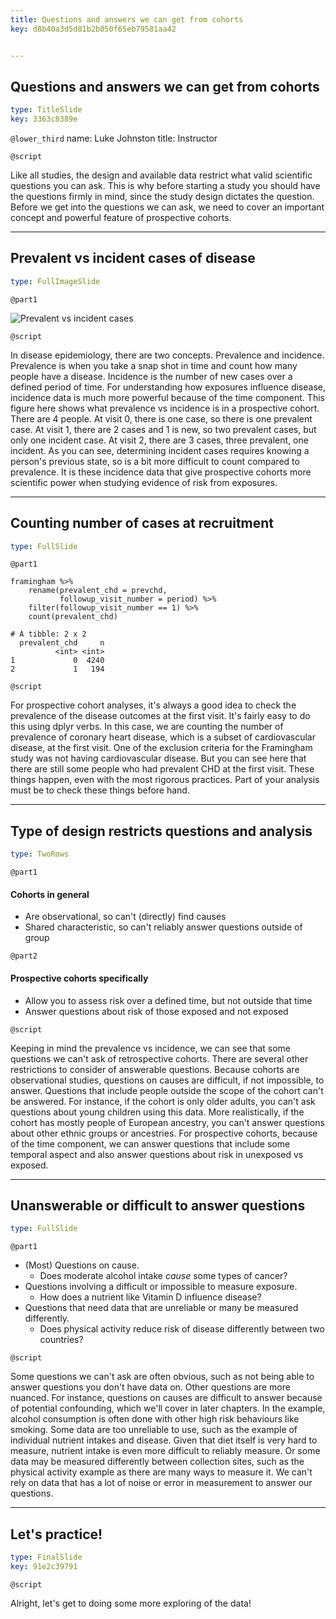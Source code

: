 ```yaml
---
title: Questions and answers we can get from cohorts
key: d8b40a3d5d81b2b050f65eb79581aa42


---
```

## Questions and answers we can get from cohorts

```yaml
type: TitleSlide
key: 3363c8389e
```

`@lower_third`
name: Luke Johnston
title: Instructor

`@script`

Like all studies, the design and available data restrict what valid scientific questions you can ask. This is why before starting a study you should have the questions firmly in mind, since the study design dictates the question. Before we get into the questions we can ask, we need to cover an important concept and powerful feature of prospective cohorts.

---
## Prevalent vs incident cases of disease

```yaml
type: FullImageSlide
```

`@part1`

![Prevalent vs incident cases](http://s3.amazonaws.com/assets.datacamp.com/production/repositories/2079/datasets/9b742faef2e87f693056fc5df943b18a6a85ee24/plot-prevalence-incidence.png)

`@script`

In disease epidemiology, there are two concepts. Prevalence and incidence. Prevalence is when you take a snap shot in time and count how many people have a disease. Incidence is the number of new cases over a defined period of time. For understanding how exposures influence disease, incidence data is much more powerful because of the time component. This figure here shows what prevalence vs incidence is in a prospective cohort. There are 4 people. At visit 0, there is one case, so there is one prevalent case. At visit 1, there are 2 cases and 1 is new, so two prevalent cases, but only one incident case. At visit 2, there are 3 cases, three prevalent, one incident. As you can see, determining incident cases requires knowing a person's previous state, so is a bit more difficult to count compared to prevalence. It is these incidence data that give prospective cohorts more scientific power when studying evidence of risk from exposures.

---
## Counting number of cases at recruitment

```yaml
type: FullSlide
```

`@part1`

```{r}
framingham %>% 
    rename(prevalent_chd = prevchd,
           followup_visit_number = period) %>% 
    filter(followup_visit_number == 1) %>% 
    count(prevalent_chd)
```

```{text}
# A tibble: 2 x 2
  prevalent_chd     n
          <int> <int>
1             0  4240
2             1   194
```

`@script`

For prospective cohort analyses, it's always a good idea to check the prevalence of the disease outcomes at the first visit. It's fairly easy to do this using dplyr verbs. In this case, we are counting the number of prevalence of coronary heart disease, which is a subset of cardiovascular disease, at the first visit. One of the exclusion criteria for the Framingham study was not having cardiovascular disease. But you can see here that there are still some people who had prevalent CHD at the first visit. These things happen, even with the most rigorous practices. Part of your analysis must be to check these things before hand.

---
## Type of design restricts questions and analysis

```yaml
type: TwoRows
```

`@part1`

#### Cohorts in general

- Are observational, so can't (directly) find causes
- Shared characteristic, so can't reliably answer questions outside of group

`@part2`

#### Prospective cohorts specifically

- Allow you to assess risk over a defined time, but not outside that time
- Answer questions about risk of those exposed and not exposed

`@script`

Keeping in mind the prevalence vs incidence, we can see that some questions we can't ask of retrospective cohorts. There are several other restrictions to consider of answerable questions. Because cohorts are observational studies, questions on causes are difficult, if not impossible, to answer. Questions that include people outside the scope of the cohort can't be answered. For instance, if the cohort is only older adults, you can't ask questions about young children using this data. More realistically, if the cohort has mostly people of European ancestry, you can't answer questions about other ethnic groups or ancestries. For prospective cohorts, because of the time component, we can answer questions that include some temporal aspect and also answer questions about risk in unexposed vs exposed.

---
## Unanswerable or difficult to answer questions

```yaml
type: FullSlide
```

`@part1`

- (Most) Questions on cause.
    - Does moderate alcohol intake *cause* some types of cancer? 
- Questions involving a difficult or impossible to measure exposure.
    - How does a nutrient like Vitamin D influence disease? 
- Questions that need data that are unreliable or many be measured differently.
    - Does physical activity reduce risk of disease differently between two
    countries?

`@script`

Some questions we can't ask are often obvious, such as not being able to answer questions you don't have data on. Other questions are more nuanced. For instance, questions on causes are difficult to answer because of potential confounding, which we'll cover in later chapters. In the example, alcohol consumption is often done with other high risk behaviours like smoking. Some data are too unreliable to use, such as the example of individual nutrient intakes and disease. Given that diet itself is very hard to measure, nutrient intake is even more difficult to reliably measure. Or some data may be measured differently between collection sites, such as the physical activity example as there are many ways to measure it. We can't rely on data that has a lot of noise or error in measurement to answer our questions.

---
## Let's practice!

```yaml
type: FinalSlide
key: 91e2c39791
```

`@script`

Alright, let's get to doing some more exploring of the data!
